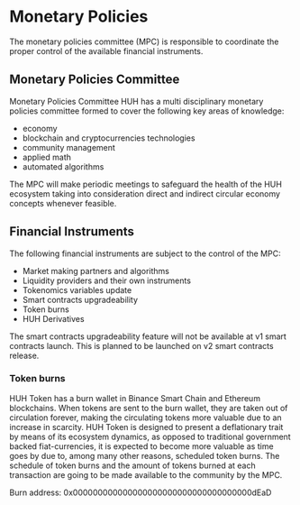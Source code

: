 # Monetary Policies

The monetary policies committee (MPC) is responsible to coordinate the proper control of the available financial instruments.

## Monetary Policies Committee

Monetary Policies Committee HUH has a multi disciplinary monetary policies committee formed to cover the following key areas of knowledge:

* economy
* blockchain and cryptocurrencies technologies
* community management
* applied math
* automated algorithms

The MPC will make periodic meetings to safeguard the health of the HUH ecosystem taking into consideration direct and indirect circular economy concepts whenever feasible.

## Financial Instruments

The following financial instruments are subject to the control of the MPC:

* Market making partners and algorithms
* Liquidity providers and their own instruments
* Tokenomics variables update
* Smart contracts upgradeability
* Token burns
* HUH Derivatives

The smart contracts upgradeability feature will not be available at v1 smart contracts launch. This is planned to be launched on v2 smart contracts release.

### Token burns

HUH Token has a burn wallet in Binance Smart Chain and Ethereum blockchains. When tokens are sent to the burn wallet, they are taken out of circulation forever, making the circulating tokens more valuable due to an increase in scarcity. HUH Token is designed to present a deflationary trait by means of its ecosystem dynamics, as opposed to traditional government backed fiat-currencies, it is expected to become more valuable as time goes by due to, among many other reasons, scheduled token burns. The schedule of token burns and the amount of tokens burned at each transaction are going to be made available to the community by the MPC.

Burn address: 0x000000000000000000000000000000000000dEaD
